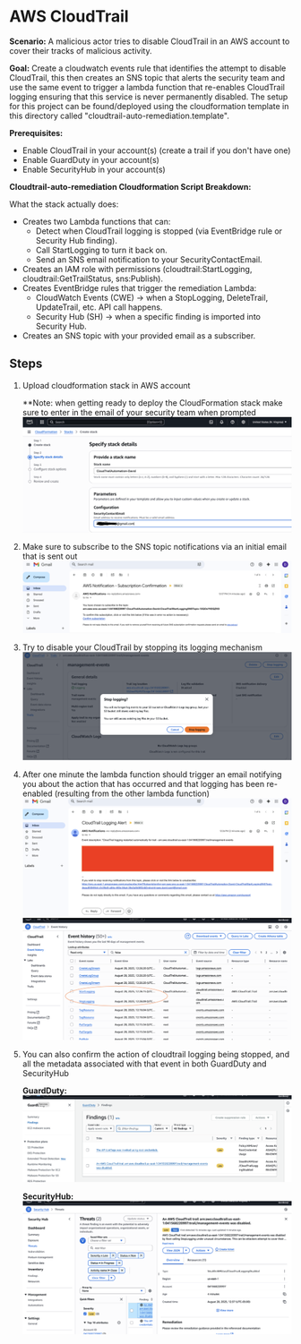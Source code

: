 # AWS CloudTrail

**Scenario:** A malicious actor tries to disable CloudTrail in an AWS account to cover their tracks of malicious activity.

**Goal:** Create a cloudwatch events rule that identifies the attempt to disable CloudTrail, this then creates an SNS topic that alerts the security team and use the same event to trigger a lambda function that re-enables CloudTrail logging ensuring that this service is never permanently disabled. The setup for this project can be found/deployed using the cloudformation template in this directory called "cloudtrail-auto-remediation.template".

**Prerequisites:**
- Enable CloudTrail in your account(s) (create a trail if you don't have one)
- Enable GuardDuty in your account(s)
- Enable SecurityHub in your account(s)

**Cloudtrail-auto-remediation Cloudformation Script Breakdown:**

What the stack actually does:
- Creates two Lambda functions that can:
    - Detect when CloudTrail logging is stopped (via EventBridge rule or Security Hub finding).
    - Call StartLogging to turn it back on.
    - Send an SNS email notification to your SecurityContactEmail.
- Creates an IAM role with permissions (cloudtrail:StartLogging, cloudtrail:GetTrailStatus, sns:Publish).
- Creates EventBridge rules that trigger the remediation Lambda:
    - CloudWatch Events (CWE) → when a StopLogging, DeleteTrail, UpdateTrail, etc. API call happens.
    - Security Hub (SH) → when a specific finding is imported into Security Hub.
- Creates an SNS topic with your provided email as a subscriber.

## Steps
1. Upload cloudformation stack in AWS account

    **Note: when getting ready to deploy the CloudFormation stack make sure to enter in the email of your security team when prompted 
    ![Alt text](photos/cloudformation1.png)

2. Make sure to subscribe to the SNS topic notifications via an initial email that is sent out
![Alt text](photos/email.png)

3. Try to disable your CloudTrail by stopping its logging mechanism 
![Alt text](photos/cloudtrail1.png)

4. After one minute the lambda function should trigger an email notifying you about the action that has occurred and that logging has been re-enabled (resulting from the other lambda function)
![Alt text](photos/email2.png)
![Alt text](photos/cloudtrail2.png)

5. You can also confirm the action of cloudtrail logging being stopped, and all the metadata associated with that event in both GuardDuty and SecurityHub

    **GuardDuty:**
    ![Alt text](photos/guardduty1.png)

    **SecurityHub:**
    ![Alt text](photos/securityhub1.png)